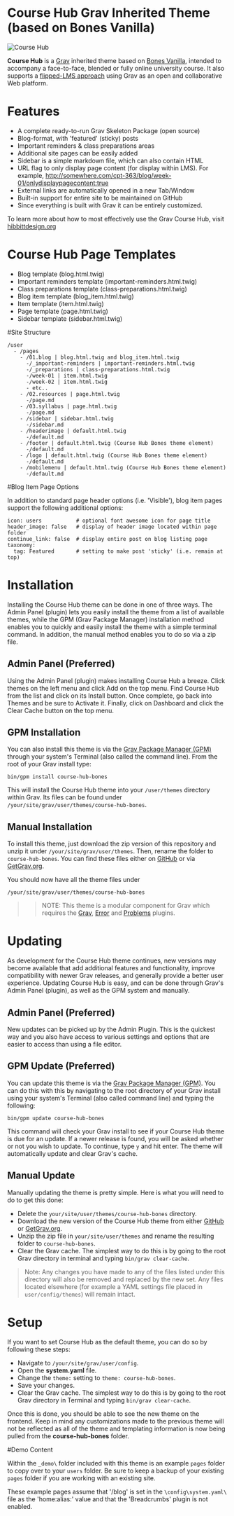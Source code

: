 # Course Hub Grav Inherited Theme (based on Bones Vanilla)

![Course Hub](screenshot.jpg)

**Course Hub** is a [Grav](http://getgrav.org) inherited theme based on [Bones Vanilla](https://github.com/smartgravity/grav-theme-bones-vanilla), intended to accompany a face-to-face, blended or fully online university course. It also supports a [flipped-LMS approach](http://hibbittsdesign.org/blog/posts/flipped-lms-using-an-open-and-collaborative-platform) using Grav as an open and collaborative Web platform.

# Features

* A complete ready-to-run Grav Skeleton Package (open source)
* Blog-format, with 'featured' (sticky) posts
* Important reminders & class preparations areas
* Additional site pages can be easily added
* Sidebar is a simple markdown file, which can also contain HTML
* URL flag to only display page content (for display within LMS). For example, http://somewhere.com/cpt-363/blog/week-01/onlydisplaypagecontent:true
* External links are automatically opened in a new Tab/Window
* Built-in support for entire site to be maintained on GitHub
* Since everything is built with Grav it can be entirely customized.

To learn more about how to most effectively use the Grav Course Hub, visit [hibbittdesign.org](http://hibbittsdesign.org/blog/)

# Course Hub Page Templates

* Blog template (blog.html.twig)
* Important reminders template (important-reminders.html.twig)
* Class preparations template (class-preparations.html.twig)
* Blog item template (blog_item.html.twig)
* Item template (item.html.twig)
* Page template (page.html.twig)
* Sidebar template (sidebar.html.twig)

#Site Structure

```
/user
  - /pages
    - /01.blog | blog.html.twig and blog_item.html.twig
      -/_important-reminders | important-reminders.html.twig
      -/_preparations | class-preparations.html.twig
      -/week-01 | item.html.twig
      -/week-02 | item.html.twig
      - etc..
    - /02.resources | page.html.twig
      -/page.md
    - /03.syllabus | page.html.twig
      -/page.md
    - /sidebar | sidebar.html.twig
      -/sidebar.md
    - /headerimage | default.html.twig
      -/default.md
    - /footer | default.html.twig (Course Hub Bones theme element)
      -/default.md
    - /logo | default.html.twig (Course Hub Bones theme element)
      -/default.md
    - /mobilemenu | default.html.twig (Course Hub Bones theme element)
      -/default.md
```

#Blog Item Page Options

In addition to standard page header options (i.e. 'Visible'), blog item pages support the following additional options:
```
icon: users           # optional font awesome icon for page title
header_image: false   # display of header image located within page folder
continue_link: false  # display entire post on blog listing page
taxonomy:
  tag: Featured       # setting to make post 'sticky' (i.e. remain at top)
```

# Installation

Installing the Course Hub theme can be done in one of three ways. The Admin Panel (plugin) lets you easily install the theme from a list of available themes, while the GPM (Grav Package Manager) installation method enables you to quickly and easily install the theme with a simple terminal command. In addition, the manual method enables you to do so via a zip file.

## Admin Panel (Preferred)

Using the Admin Panel (plugin) makes installing Course Hub a breeze. Click themes on the left menu and click Add on the top menu. Find Course Hub from the list and click on its Install button. Once complete, go back into Themes and be sure to Activate it. Finally, click on Dashboard and click the Clear Cache button on the top menu.

## GPM Installation

You can also install this theme is via the [Grav Package Manager (GPM)](http://learn.getgrav.org/advanced/grav-gpm) through your system's Terminal (also called the command line).  From the root of your Grav install type:

    bin/gpm install course-hub-bones

This will install the Course Hub theme into your `/user/themes` directory within Grav. Its files can be found under `/your/site/grav/user/themes/course-hub-bones`.

## Manual Installation

To install this theme, just download the zip version of this repository and unzip it under `/your/site/grav/user/themes`. Then, rename the folder to `course-hub-bones`. You can find these files either on [GitHub](https://github.com/hibbitts-design/grav-theme-course-hub-bones) or via [GetGrav.org](http://getgrav.org/downloads/themes).

You should now have all the theme files under

    /your/site/grav/user/themes/course-hub-bones

>> NOTE: This theme is a modular component for Grav which requires the [Grav](http://github.com/getgrav/grav), [Error](https://github.com/getgrav/grav-theme-error) and [Problems](https://github.com/getgrav/grav-plugin-problems) plugins.

# Updating

As development for the Course Hub theme continues, new versions may become available that add additional features and functionality, improve compatibility with newer Grav releases, and generally provide a better user experience. Updating Course Hub is easy, and can be done through Grav's Admin Panel (plugin), as well as the GPM system and manually.

## Admin Panel (Preferred)

New updates can be picked up by the Admin Plugin. This is the quickest way and you also have access to various settings and options that are easier to access than using a file editor.

## GPM Update (Preferred)

You can update this theme is via the [Grav Package Manager (GPM)](http://learn.getgrav.org/advanced/grav-gpm). You can do this with this by navigating to the root directory of your Grav install using your system's Terminal (also called command line) and typing the following:

    bin/gpm update course-hub-bones

This command will check your Grav install to see if your Course Hub theme is due for an update. If a newer release is found, you will be asked whether or not you wish to update. To continue, type `y` and hit enter. The theme will automatically update and clear Grav's cache.

## Manual Update

Manually updating the theme is pretty simple. Here is what you will need to do to get this done:

* Delete the `your/site/user/themes/course-hub-bones` directory.
* Download the new version of the Course Hub theme from either [GitHub](https://github.com/hibbitts-design/grav-theme-course-hub-bones) or [GetGrav.org](http://getgrav.org/downloads/themes#extras).
* Unzip the zip file in `your/site/user/themes` and rename the resulting folder to `course-hub-bones`.
* Clear the Grav cache. The simplest way to do this is by going to the root Grav directory in terminal and typing `bin/grav clear-cache`.

> Note: Any changes you have made to any of the files listed under this directory will also be removed and replaced by the new set. Any files located elsewhere (for example a YAML settings file placed in `user/config/themes`) will remain intact.

# Setup

If you want to set Course Hub as the default theme, you can do so by following these steps:

* Navigate to `/your/site/grav/user/config`.
* Open the **system.yaml** file.
* Change the `theme:` setting to `theme: course-hub-bones`.
* Save your changes.
* Clear the Grav cache. The simplest way to do this is by going to the root Grav directory in Terminal and typing `bin/grav clear-cache`.

Once this is done, you should be able to see the new theme on the frontend. Keep in mind any customizations made to the previous theme will not be reflected as all of the theme and templating information is now being pulled from the **course-hub-bones** folder.

#Demo Content

Within the `_demo\` folder included with this theme is an example `pages` folder to copy over to your `users` folder. Be sure to keep a backup of your existing `pages` folder if you are working with an existing site.

These example pages assume that '/blog' is set in the `\config\system.yaml\` file as the 'home:alias:' value and that the 'Breadcrumbs' plugin is not enabled.
